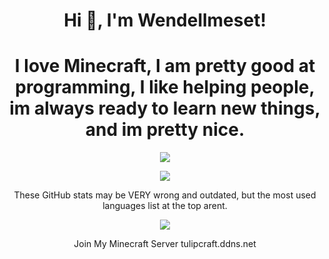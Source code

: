 <h1 align="center">Hi 👋, I'm Wendellmeset!</h1>
<h1 align="center">I love Minecraft, I am pretty good at programming, I like helping people, im always ready to learn new things, and im pretty nice.</h1>
<p align="center"> <img src="https://komarev.com/ghpvc/?username=wendellmeset"</p>

<p align="center"><img align="center" src="https://github-readme-stats.vercel.app/api/top-langs/?username=wendellmeset&layout=compact&theme=dark"></p>

<p align="center"><text>These GitHub stats may be VERY wrong and outdated, but the most used languages list at the top arent.<text></p>
<p align="center"><img align="center" src="https://github-readme-stats.vercel.app/api?username=wendellmeset&show_icons=true&theme=dark"></p>
<p align="center"><text>Join My Minecraft Server tulipcraft.ddns.net<text></p>
